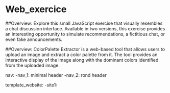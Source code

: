 # Web_exercice

##Overview:
Explore this small JavaScript exercise that visually resembles a chat discussion interface. Available in two versions, this exercise provides an interesting opportunity to simulate recommendations, a fictitious chat, or even fake announcements.


##Overview:
ColorPalette Extractor is a web-based tool that allows users to upload an image and extract a color palette from it. The tool provides an interactive display of the image along with the dominant colors identified from the uploaded image.

nav:
-nav_1: minimal header
-nav_2: rond header


template_website:
-site1:
